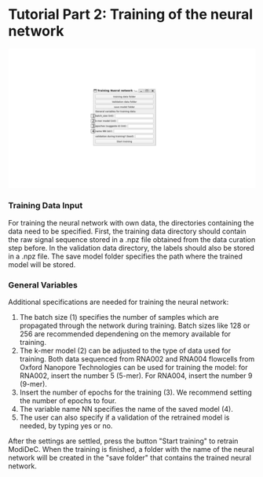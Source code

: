# Tutorial Part 2: Training of the neural network 

![GUI for retraining ModiDeC](https://github.com/mem3nto0/ModiDeC-RNA-modification-classifier/blob/main/data_curation_tutorial/Figure_training.png)


### Training Data Input
For training the neural network with own data, the directories containing the data need to be specified. First, the training data directory should contain the raw signal sequence stored in a .npz file obtained from the data curation step before. In the validation data directory, the labels should also be stored in a .npz file. The save model folder specifies the path where the trained model will be stored.

### General Variables
Additional specifications are needed for training the neural network:
  1) The batch size (1) specifies the number of samples which are propagated through the network during training. Batch sizes like 128 or 256 are recommended dependening on the memory available for training.
  2) The k-mer model (2) can be adjusted to the type of data used for training. Both data sequenced from RNA002 and RNA004 flowcells from Oxford Nanopore Technologies can be used for training the model: for RNA002, insert the number 5 (5-mer). For RNA004, insert the number 9 (9-mer).
  3)  Insert the number of epochs for the training (3). We recommend setting the number of epochs to four.
  4)  The variable name NN specifies the name of the saved model (4).
  5)  The user can also specify if a validation of the retrained model is needed, by typing yes or no. 

After the settings are settled, press the button "Start training" to retrain ModiDeC. When the training is finished, a folder with the name of the neural network will be created in the "save folder" that contains the trained neural network.
